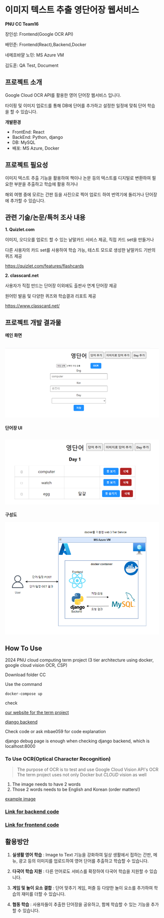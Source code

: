 # 이미지 텍스트 추출 영단어장 웹서비스
**PNU CC Team16**

장인성: Frontend(Google OCR API)

배민준: Frontend(React),Backend,Docker

네메흐바얄 노민: MS Azure VM

김도훈: QA Test, Document


## 프로젝트 소개

Google Cloud OCR API를 활용한 영어 단어장 웹서비스 입니다. 

타이핑 및 이미지 업로드를 통해 DB에 단어를 추가하고 설정한 일정에 맞춰 단어 학습을 할 수 있습니다. 


**개발환경**
- FrontEnd: React
- BackEnd: Python, django
- DB: MySQL
- 배포: MS Azure, Docker


## 프로젝트 필요성
이미지 텍스트 추출 기능을 활용하여 책이나 논문 등의 텍스트를 디지털로 변환하여 필요한 부분을 추출하고 학습에 활용 하거나 

해외 여행 중에 모르는 간판 등을 사진으로 찍어 업로드 하여 번역기에 돌리거나 단어장에 추가할 수 있습니다.


## 관련 기술/논문/특허 조사 내용
**1. Quizlet.com**

이미지, 오디오를 업로드 할 수 있는 낱말카드 서비스 제공, 직접 카드 set을 만들거나 

다른 사용자의 카드 set를 사용하여 학습 가능, 테스트 모드로 생성한 낱말카드 기반의 퀴즈 제공

https://quizlet.com/features/flashcards

**2. classcard.net**

사용자가 직접 만드는 단어장 이외에도 출판사 연계 단어장 제공

원어민 발음 및 다양한 퀴즈와 학습결과 리포트 제공

https://www.classcard.net/


## 프로젝트 개발 결과물

**메인 화면**

![main](UI_1.png)
---
**단어장 UI**

![word_list](UI_2.png)
---

**구성도**

![diagram](https://github.com/DohunKim99/CC_term_project/blob/patch-1/diagram.png)

## How To Use
2024 PNU cloud computing term project (3 tier architecture using docker, google cloud vision OCR, CSP)

Download folder CC

Use the command
```
docker-compose up
```

check

[our website for the term project](http://localhost:3000)

[django backend](http://localhost:8000)

Check code or ask mbae059 for code explanation

django debug page is enough when checking django backend, which is localhost:8000


### To Use OCR(Optical Character Recognition)

> The purpose of OCR is to test and use Google Cloud Vision API's OCR
> The term project uses not only Docker but *CLOUD* vision as well


1. The image needs to have 2 words
2. Those 2 words needs to be English and Korean (order matters!)

[example image](https://raw.githubusercontent.com/mbae059/CC_term_project/master/ocr_example.png)


### [Link for backend code](https://github.com/mbae059/CC_term_project_backend)
### [Link for frontend code](https://github.com/mbae059/CC_term_project_frontend)


## 활용방안
1. **실생활 영어 학습** : Image to Text 기능을 강화하여 일상 생활에서 접하는 간판, 메뉴, 광고 등의 이미지를 업로드하여 영어 단어를 추출하고 학습할 수 있습니다.

2. **다국어 학습 지원** : 다른 언어로도 서비스를 확장하여 다국어 학습을 지원할 수 있습니다.

3. **게임 및 놀이 요소 결합** : 단어 맞추기 게임, 퍼즐 등 다양한 놀이 요소를 추가하여 학습의 재미를 더할 수 있습니다.

4. **협동 학습** : 사용자들이 추출한 단어장을 공유하고, 함께 학습할 수 있는 기능을 추가할 수 있습니다. 
